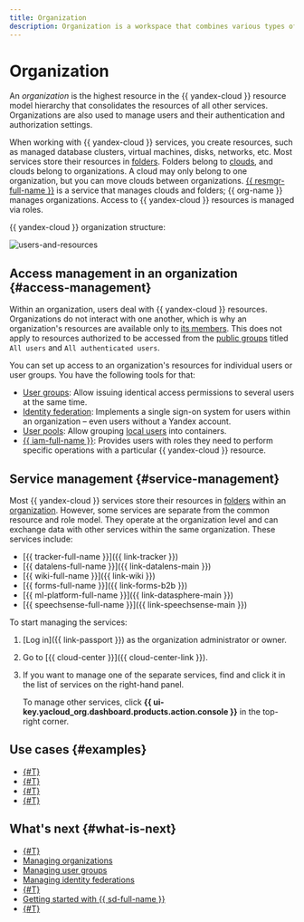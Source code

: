 ```yaml
---
title: Organization
description: Organization is a workspace that combines various types of {{ yandex-cloud }} resources and enables users to work with them.
---
```


# Organization

An _organization_ is the highest resource in the {{ yandex-cloud }} resource model hierarchy that consolidates the resources of all other services. Organizations are also used to manage users and their authentication and authorization settings.

When working with {{ yandex-cloud }} services, you create resources, such as managed database clusters, virtual machines, disks, networks, etc. Most services store their resources in [folders](../../resource-manager/concepts/resources-hierarchy.md#folder). Folders belong to [clouds](../../resource-manager/concepts/resources-hierarchy.md#cloud), and clouds belong to organizations. A cloud may only belong to one organization, but you can move clouds between organizations. [{{ resmgr-full-name }}](../../resource-manager/concepts/resources-hierarchy.md) is a service that manages clouds and folders; {{ org-name }} manages organizations. Access to {{ yandex-cloud }} resources is managed via roles.

{{ yandex-cloud }} organization structure:

![users-and-resources](../../_assets/overview/users-resources.svg "Users and resources hierarchy")

## Access management in an organization {#access-management}

Within an organization, users deal with {{ yandex-cloud }} resources. Organizations do not interact with one another, which is why an organization's resources are available only to [its members](membership.md). This does not apply to resources authorized to be accessed from the [public groups](../../iam/concepts/access-control/public-group.md) titled `All users` and `All authenticated users`.

You can set up access to an organization's resources for individual users or user groups. You have the following tools for that:

* [User groups](groups.md): Allow issuing identical access permissions to several users at the same time.
* [Identity federation](add-federation.md): Implements a single sign-on system for users within an organization – even users without a Yandex account.
* [User pools](user-pools.md): Allow grouping [local users](../../iam/concepts/users/accounts.md#local) into containers.
* [{{ iam-full-name }}](../../iam/concepts/index.md): Provides users with roles they need to perform specific operations with a particular {{ yandex-cloud }} resource.

## Service management {#service-management}

Most {{ yandex-cloud }} services store their resources in [folders](../../resource-manager/concepts/resources-hierarchy.md#folder) within an [organization](organization.md). However, some services are separate from the common resource and role model. They operate at the organization level and can exchange data with other services within the same organization. These services include:

* [{{ tracker-full-name }}]({{ link-tracker }})
* [{{ datalens-full-name }}]({{ link-datalens-main }})
* [{{ wiki-full-name }}]({{ link-wiki }})
* [{{ forms-full-name }}]({{ link-forms-b2b }})
* [{{ ml-platform-full-name }}]({{ link-datasphere-main }})
* [{{ speechsense-full-name }}]({{ link-speechsense-main }})

To start managing the services:

1. [Log in]({{ link-passport }}) as the organization administrator or owner.

1. Go to [{{ cloud-center }}]({{ cloud-center-link }}).

1. If you want to manage one of the separate services, find and click it in the list of services on the right-hand panel.

   To manage other services, click **{{ ui-key.yacloud_org.dashboard.products.action.console }}** in the top-right corner.

## Use cases {#examples}

* [{#T}](../../tutorials/security/user-group-access-control.md)
* [{#T}](../../tutorials/security/integration-gworkspace.md)
* [{#T}](../../tutorials/security/integration-azure.md)
* [{#T}](../../tutorials/security/integration-adfs.md)

## What's next {#what-is-next}

* [{#T}](membership.md)
* [Managing organizations](../operations/organizations-overview.md)
* [Managing user groups](../operations/manage-groups.md)
* [Managing identity federations](../operations/manage-federations.md)
* [{#T}](os-login.md)
* [Getting started with {{ sd-full-name }}](../../security-deck/quickstart-overview.md)
* [{#T}](../tutorials/user-group-access-control.md)
